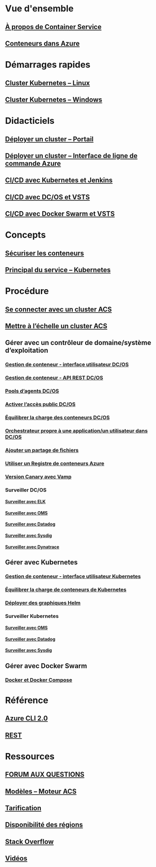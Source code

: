 # Vue d'ensemble
## [À propos de Container Service](container-service-intro.md)
## [Conteneurs dans Azure](../virtual-machines/linux/containers.md?toc=%2fazure%2fcontainer-service%2ftoc.json)

# Démarrages rapides
## [Cluster Kubernetes – Linux](container-service-kubernetes-walkthrough.md)
## [Cluster Kubernetes – Windows](container-service-kubernetes-windows-walkthrough.md)

# Didacticiels
## [Déployer un cluster – Portail](container-service-deployment.md)
## [Déployer un cluster – Interface de ligne de commande Azure](container-service-create-acs-cluster-cli.md)
## [CI/CD avec Kubernetes et Jenkins](container-service-kubernetes-jenkins.md)
## [CI/CD avec DC/OS et VSTS](container-service-setup-ci-cd.md)
## [CI/CD avec Docker Swarm et VSTS](container-service-docker-swarm-setup-ci-cd.md)

# Concepts
## [Sécuriser les conteneurs](container-service-security.md)
## [Principal du service – Kubernetes](container-service-kubernetes-service-principal.md)

# Procédure
## [Se connecter avec un cluster ACS](container-service-connect.md)
## [Mettre à l’échelle un cluster ACS](container-service-scale.md)
## Gérer avec un contrôleur de domaine/système d’exploitation
### [Gestion de conteneur - interface utilisateur DC/OS](container-service-mesos-marathon-ui.md)
### [Gestion de conteneur - API REST DC/OS](container-service-mesos-marathon-rest.md)
### [Pools d’agents DC/OS](container-service-dcos-agents.md)
### [Activer l’accès public DC/OS](container-service-enable-public-access.md)
### [Équilibrer la charge des conteneurs DC/OS](container-service-load-balancing.md)
### [Orchestrateur propre à une application/un utilisateur dans DC/OS](container-service-application-specific-marathon.md)
### [Ajouter un partage de fichiers](container-service-dcos-fileshare.md)
### [Utiliser un Registre de conteneurs Azure](container-service-dcos-acr.md)
### [Version Canary avec Vamp](container-service-dcos-vamp-canary-release.md)
### Surveiller DC/OS
#### [Surveiller avec ELK](container-service-monitoring-elk.md)
#### [Surveiller avec OMS](container-service-monitoring-oms.md)
#### [Surveiller avec Datadog](container-service-monitoring.md)
#### [Surveiller avec Sysdig](container-service-monitoring-sysdig.md)
#### [Surveiller avec Dynatrace](container-service-monitoring-dynatrace.md)
## Gérer avec Kubernetes
### [Gestion de conteneur - interface utilisateur Kubernetes](container-service-kubernetes-ui.md)
### [Équilibrer la charge de conteneurs de Kubernetes](container-service-kubernetes-load-balancing.md)
### [Déployer des graphiques Helm](container-service-kubernetes-helm.md)
### Surveiller Kubernetes
#### [Surveiller avec OMS](container-service-kubernetes-oms.md)
#### [Surveiller avec Datadog](container-service-kubernetes-datadog.md)
#### [Surveiller avec Sysdig](container-service-kubernetes-sysdig.md)
## Gérer avec Docker Swarm
### [Docker et Docker Compose](container-service-docker-swarm.md)

# Référence
## [Azure CLI 2.0](/cli/azure/acs)
## [REST](/rest/api/compute/containerservices)

# Ressources
## [FORUM AUX QUESTIONS](container-service-faq.md)
## [Modèles – Moteur ACS](https://github.com/Azure/acs-engine)
## [Tarification](https://azure.microsoft.com/pricing/details/container-service/)
## [Disponibilité des régions](https://azure.microsoft.com/regions/services/)
## [Stack Overflow](http://stackoverflow.com/questions/tagged/azure-container-service)
## [Vidéos](https://azure.microsoft.com/resources/videos/index/?services=container-service&sort=newest)
